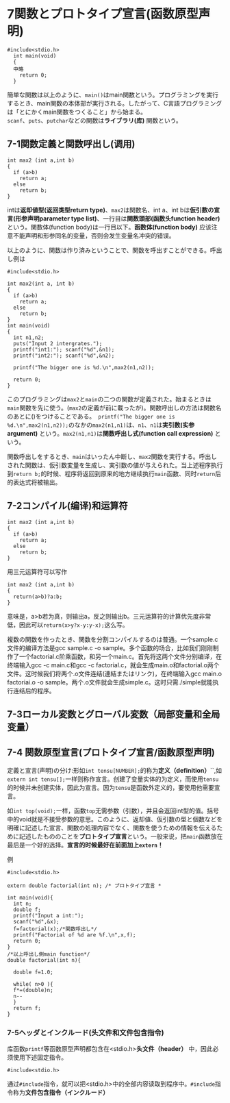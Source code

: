 # 7関数とプロトタイプ宣言(函数原型声明)
```
#include<stdio.h>  
  int main(void)  
  {  
  中略  
    return 0;  
  }
  ```
簡単な関数は以上のように、`main()`はmain関数という。プログラミングを実行するとき、main関数の本体部が実行される。したがって、C言語プログラミングは「とにかくmain関数をつくること」から始まる。  
`scanf`、`puts`、`putchar`などの関数は**ライブラリ(库)** 関数という。
 
## 7-1関数定義と関数呼出し(调用)
```
int max2 (int a,int b)
{
  if (a>b)
    return a;
  else
    return b;
}
``` 
intは**返却値型(返回类型return type)**、`max2`は関数名、int a、int bは**仮引数の宣言(形参声明parameter type list)**、一行目は**関数頭部(函数头function header)** という。関数体(function body)は一行目以下。**函数体(function body)** 应该注意不能声明和形参同名的变量，否则会发生变量名冲突的错误。  

以上のように、関数は作り済みということで、関数を呼出すことができる。呼出し例は  

```
#include<stdio.h>

int max2(int a, int b)
{
  if (a>b)
    return a;
  else
    return b;
}
int main(void)
{
  int n1,n2;
  puts("Input 2 intergrates.");
  printf("int1:"); scanf("%d",&n1);
  printf("int2:"); scanf("%d",&n2);
  
  printf("The bigger one is %d.\n",max2(n1,n2));
  
  return 0;
}
```
このプログラミングは`max2`と`main`の二つの関数が定義された。始まるときは`main`関数を先に使う。(`max2`の定義が前に載ったが)。関数呼出しの方法は関数名のあとに()をつけることである。`
printf("The bigger one is %d.\n",max2(n1,n2));`のなかの`max2(n1,n1)`は、`n1`、`n1`は**実引数(实参 argument)** という。`max2(n1,n1)`は**関数呼出し式(function call expression)** という。

関数呼出しをするとき、`main`はいったん中断し、`max2`関数を実行する。呼出しされた関数は、仮引数変量を生成し、実引数の値が与えられた。当上述程序执行到`return b;`的时候、程序将返回到原来的地方继续执行`main`函数、同时`return`后的表达式将被输出。

## 7-2コンパイル(编译)和运算符
```
int max2 (int a,int b)
{
  if (a>b)
    return a;
  else
    return b;
}
``` 
用三元运算符可以写作
```
int max2 (int a,int b)
{
  return(a>b)?a:b;
}
``` 
意味是，a>b若为真，则输出a，反之则输出b。三元运算符的计算优先度非常低，因此可以```return(x>y?x-y:y-x);```这么写。

複数の関数を作ったとき、関数を分割コンパイルするのは普通。一个sample.c文件的编译方法是gcc sample.c -o sample。多个函数的场合，比如我们刚刚制作了一个factorial.c阶乘函数，和另一个main.c。首先将这两个文件分别编译，在终端输入gcc -c main.c和gcc -c factorial.c，就会生成main.o和factorial.o两个文件。这时候我们将两个.o文件连结(連結またはリンク)，在终端输入gcc main.o factoriai.o -o sample。两个.o文件就会生成simple.c。这时只需./simple就能执行连结后的程序。

## 7-3ローカル変数とグローバル変数（局部变量和全局变量）
## 7-4 関数原型宣言(プロトタイプ宣言/函数原型声明)
定義と宣言(声明)の分け:形如`int tensu[NUMBER];`的称为**定义（definition）**``,如`extern int tensu[];`一样则称作宣言。创建了变量实体的为定义，而使用`tensu`的时候并未创建实体，因此为宣言。因为`tensu`是函数外定义的，要使用他需要宣言。

如`int top(void);`一样，函数`top`无需参数（引数），并且会返回int型的值。括号中的void就是不接受参数的意思。このように、返却値、仮引数の型と個数などを明確に記述した宣言、関数の処理内容でなく、関数を使うための情報を伝えるために記述したもののことを**プロトタイプ宣言**という。一般来说，把`main`函数放在最后是一个好的选择。**宣言的时候最好在前面加上`extern`！**

例
```
#include<stdio.h>

extern double factorial(int n); /* プロトタイプ宣言 *

int main(void){
  int n;
  double f;
  printf("Input a int:");
  scanf("%d",&x);
  f=factorial(x);/*関数呼出し*/
  printf("Factorial of %d are %f.\n",x,f);
  return 0;
}
/*以上呼出し側main function*/
double factorial(int n){

  double f=1.0;

  while( n>0 ){
  f*=(double)n;
  n--
  }
  return f;
}  
```
### 7-5ヘッダとインクルード(头文件和文件包含指令)
库函数`printf`等函数原型声明都包含在<stdio.h>**头文件（header）** 中，因此必须使用下述固定指令。
```
#include<stdio.h>
```
通过`#include`指令，就可以把<stdio.h>中的全部内容读取到程序中。`#include`指令称为**文件包含指令（インクルード）**
